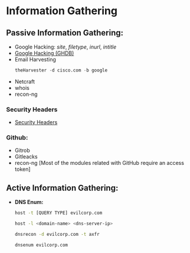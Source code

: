 # Information Gathering

## **Passive Information Gathering:**

- Google Hacking: *site*, *filetype*, *inurl*, *intitle*
- [Google Hacking (GHDB)](https://www.exploit-db.com/google-hacking-database)
-  Email Harvesting
	```sql
	theHarvester -d cisco.com -b google
	```
- Netcraft
- whois
- recon-ng

### Security Headers

- [Security Headers](https://securityheaders.com/)
###  **Github:**

- Gitrob
- Gitleacks
- recon-ng \[Most of the modules related with GitHub require an access token\]

## **Active Information Gathering:**
- **DNS Enum:**
	```bash
	host -t [QUERY TYPE] evilcorp.com
	```
	
	```bash
	host -l <domain-name> <dns-server-ip>
	```

	```bash
	dnsrecon -d evilcorp.com -t axfr
	```
	
	```bash
	dnsenum evilcorp.com
	```
	

